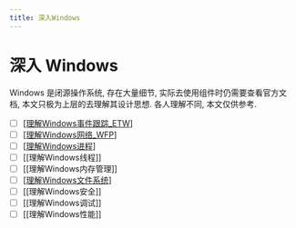 ```yaml
---
title: 深入Windows
---
```


# 深入 Windows

<!-- @import "[TOC]" {cmd="toc" depthFrom=1 depthTo=6 orderedList=false} -->

Windows 是闭源操作系统, 存在大量细节, 实际去使用组件时仍需要查看官方文档, 本文只极为上层的去理解其设计思想.
各人理解不同, 本文仅供参考.

- [ ] [[理解Windows事件跟踪_ETW]]
- [ ] [[理解Windows网络_WFP]]
- [ ] [[理解Windows进程]]
- [ ] [[理解Windows线程]]
- [ ] [[理解Windows内存管理]]
- [ ] [[理解Windows文件系统]]
- [ ] [[理解Windows安全]]
- [ ] [[理解Windows调试]]
- [ ] [[理解Windows性能]]

[//begin]: # "Autogenerated link references for markdown compatibility"
[理解Windows事件跟踪_ETW]: 理解Windows事件跟踪_ETW.md "理解 ETW"
[理解Windows网络_WFP]: 理解Windows网络_WFP.md "理解 Windows 网络"
[理解Windows进程]: 理解Windows进程.md "理解Windows进程"
[理解Windows文件系统]: 理解Windows文件系统.md "理解Windows文件系统"
[//end]: # "Autogenerated link references"
